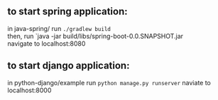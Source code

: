 ## to start spring application:
in java-spring/ run `./gradlew build`<br/>
then, run `java -jar build/libs/spring-boot-0.0.SNAPSHOT.jar<br/>
navigate to localhost:8080
## to start django application:
in python-django/example run `python manage.py runserver`
naviate to localhost:8000
